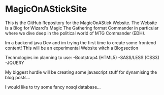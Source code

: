 # MagicOnAStickSite
This is the GitHub Repository for the MagicOnAStick Website. The Website is a Blog for Wizard's Magic The Gathering format Commander in particular where we dive deep in the political world of MTG Commander (EDH).

Im a backend java Dev and im trying the first time to create some frontend content!
This will be an experimental Website witch a Blogsection

Technologies im planning to use:
-Bootstrap4 (HTML5)
-SASS/LESS (CSS3)
-JQUERY

My biggest hurdle will be creating some javascript stuff for dynamising the blog posts...

I would like to try some fancy nosql database...
